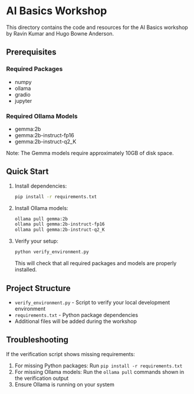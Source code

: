 # AI Basics Workshop

This directory contains the code and resources for the AI Basics workshop by Ravin Kumar and Hugo Bowne Anderson.

## Prerequisites

### Required Packages

- numpy
- ollama
- gradio
- jupyter

### Required Ollama Models

- gemma:2b
- gemma:2b-instruct-fp16
- gemma:2b-instruct-q2_K

Note: The Gemma models require approximately 10GB of disk space.

## Quick Start

1. Install dependencies:

   ```bash
   pip install -r requirements.txt
   ```

2. Install Ollama models:

   ```bash
   ollama pull gemma:2b
   ollama pull gemma:2b-instruct-fp16
   ollama pull gemma:2b-instruct-q2_K
   ```

3. Verify your setup:

   ```bash
   python verify_environment.py
   ```

   This will check that all required packages and models are properly installed.

## Project Structure

- `verify_environment.py` - Script to verify your local development environment
- `requirements.txt` - Python package dependencies
- Additional files will be added during the workshop

## Troubleshooting

If the verification script shows missing requirements:

1. For missing Python packages: Run `pip install -r requirements.txt`
2. For missing Ollama models: Run the `ollama pull` commands shown in the verification output
3. Ensure Ollama is running on your system
